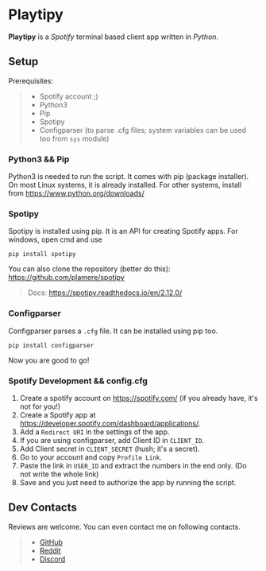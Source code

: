 # Playtipy

**Playtipy** is a *Spotify* terminal based client app written in *Python*.




## Setup

Prerequisites:
>* Spotify account ;)
>* Python3
>* Pip
>* Spotipy
>* Configparser (to parse .cfg files; system variables can be used too from `sys` module)


### Python3 && Pip

Python3 is needed to run the script. It comes with pip (package installer). On most Linux systems, it is already installed. For other systems, install from https://www.python.org/downloads/


### Spotipy

Spotipy is installed using pip. It is an API for creating Spotify apps. For windows, open cmd and use
                      
    pip install spotipy
                      
You can also clone the repository (better do this): https://github.com/plamere/spotipy
>Docs: https://spotipy.readthedocs.io/en/2.12.0/


### Configparser

Configparser parses a `.cfg` file. It can be installed using pip too.
                    
    pip install configparser
                    
Now you are good to go!


### Spotify Development && config.cfg

1. Create a spotify account on https://spotify.com/ (if you already have, it's not for you!)
2. Create a Spotify app at https://developer.spotify.com/dashboard/applications/.
3. Add a `Redirect URI` in the settings of the app.
4. If you are using configparser, add Client ID in `CLIENT_ID`.
5. Add Client secret in `CLIENT_SECRET` (hush; it's a secret).
6. Go to your account and copy `Profile Link`.
7. Paste the link in `USER_ID` and extract the numbers in the end only. (Do not write the whole link)
8. Save and you just need to authorize the app by running the script.




## Dev Contacts

Reviews are welcome. You can even contact me on following contacts.

>* [GitHub](https://github.com/DracoY-code)
>* [Reddit](https://reddit.com/user/Red_Death_08)
>* [Discord](https://discord.gg/@DracoY#5089)
